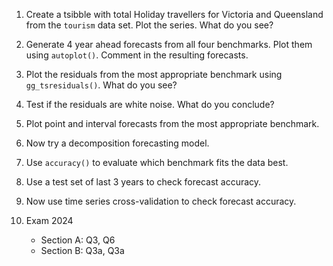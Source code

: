 
1. Create a tsibble with total Holiday travellers for Victoria and Queensland from the `tourism` data set. Plot the series. What do you see?

2. Generate 4 year ahead forecasts from all four benchmarks. Plot them using `autoplot()`. Comment in the resulting forecasts.

3. Plot the residuals from the most appropriate benchmark using `gg_tsresiduals()`. What do you see?

4. Test if the residuals are white noise. What do you conclude?

5. Plot point and interval forecasts from the most appropriate benchmark.

6. Now try a decomposition forecasting model.

7. Use `accuracy()` to evaluate which benchmark fits the data best.

8. Use a test set of last 3 years to check forecast accuracy.

9. Now use time series cross-validation to check forecast accuracy.

10. Exam 2024

      - Section A: Q3, Q6
      - Section B: Q3a, Q3a

